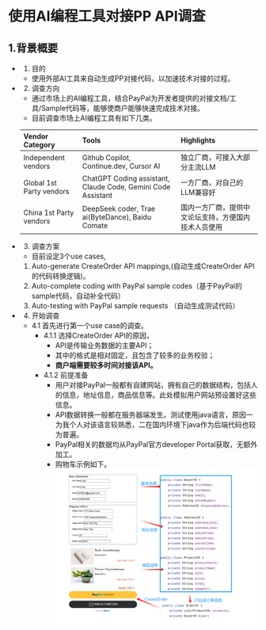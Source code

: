 # 使用AI编程工具对接PP API调查
## 1.背景概要

* 1. 目的
  - 使用外部AI工具来自动生成PP对接代码，以加速技术对接的过程。

* 2. 调查方向
  - 通过市场上的AI编程工具，结合PayPal为开发者提供的对接文档/工具/Sample代码等，能够使商户能够快速完成技术对接。
  - 目前调查市场上AI编程工具有如下几类。
  
  | Vendor Category | Tools           | Highlights                            |
  | --------------- | --------------- | ------------------------------------- |
  | Independent vendors | Github Copilot, Continue.dev, Cursor AI | 独立厂商，可接入大部分主流LLM |
  | Global 1st Party vendors | ChatGPT Coding assistant, Claude Code, Gemini Code Assistant | 一方厂商，对自己的LLM兼容好 |
  | China 1st Party vendors | DeepSeek coder, Trae ai(ByteDance), Baidu Comate | 国内一方厂商，提供中文论坛支持，方便国内技术人员使用 |

* 3. 调查方案
    - 目前设定3个use cases,
    1. Auto-generate CreateOrder API mappings,(自动生成CreateOrder API的代码转换逻辑)。
    2. Auto-complete coding with PayPal sample codes（基于PayPal的sample代码，自动补全代码）
    3. Auto-testing with PayPal sample requests （自动生成测试代码）
    
* 4. 开始调查
  * 4.1 首先进行第一个use case的调查。
    * 4.1.1 选择CreateOrder API的原因，
      - API是传输业务数据的主要API；
      - 其中的格式是相对固定，且包含了较多的业务校验；
      - <b>商户端需要较多时间对接该API。</b>
    * 4.1.2 前提准备
      - 用户对接PayPal一般都有自建网站，拥有自己的数据结构，包括人的信息，地址信息，商品信息等。此处模拟用户网站预设置好这些信息。
      - API数据转换一般都在服务器端发生。测试使用java语言，原因一为我个人对该语言较熟悉，二在国内环境下java作为后端代码也较为普遍。
      - PayPal相关的数据均从PayPal官方developer Portal获取，无额外加工。
      - 购物车示例如下。
        <img src="./images/Sample_Shopping_cart.png">
    
